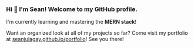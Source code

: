 ### Hi 👋 I'm Sean! Welcome to my GitHub profile.

I'm currently learning and mastering the **MERN stack**!

Want an organized look at all of my projects so far? 
Come visit my portfolio at [seanjulagay.github.io/portfolio](https://seanjulagay.github.io/portfolio/)! See you there!

<!--
**seanjulagay/seanjulagay** is a ✨ _special_ ✨ repository because its `README.md` (this file) appears on your GitHub profile.

Here are some ideas to get you started:

- 🔭 I’m currently working on ...
- 🌱 I’m currently learning ...
- 👯 I’m looking to collaborate on ...
- 🤔 I’m looking for help with ...
- 💬 Ask me about ...
- 📫 How to reach me: ...
- 😄 Pronouns: ...
- ⚡ Fun fact: ...
-->
